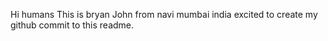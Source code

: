 Hi humans
This is bryan John from navi mumbai india excited to create my github commit to this readme.
